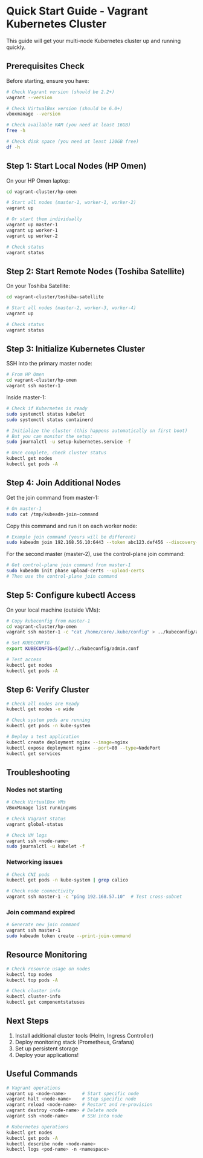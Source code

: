 # Quick Start Guide - Vagrant Kubernetes Cluster

This guide will get your multi-node Kubernetes cluster up and running quickly.

## Prerequisites Check

Before starting, ensure you have:

```bash
# Check Vagrant version (should be 2.2+)
vagrant --version

# Check VirtualBox version (should be 6.0+)
vboxmanage --version

# Check available RAM (you need at least 16GB)
free -h

# Check disk space (you need at least 120GB free)
df -h
```

## Step 1: Start Local Nodes (HP Omen)

On your HP Omen laptop:

```bash
cd vagrant-cluster/hp-omen

# Start all nodes (master-1, worker-1, worker-2)
vagrant up

# Or start them individually
vagrant up master-1
vagrant up worker-1  
vagrant up worker-2

# Check status
vagrant status
```

## Step 2: Start Remote Nodes (Toshiba Satellite)

On your Toshiba Satellite:

```bash
cd vagrant-cluster/toshiba-satellite

# Start all nodes (master-2, worker-3, worker-4)
vagrant up

# Check status
vagrant status
```

## Step 3: Initialize Kubernetes Cluster

SSH into the primary master node:

```bash
# From HP Omen
cd vagrant-cluster/hp-omen
vagrant ssh master-1
```

Inside master-1:

```bash
# Check if Kubernetes is ready
sudo systemctl status kubelet
sudo systemctl status containerd

# Initialize the cluster (this happens automatically on first boot)
# But you can monitor the setup:
sudo journalctl -u setup-kubernetes.service -f

# Once complete, check cluster status
kubectl get nodes
kubectl get pods -A
```

## Step 4: Join Additional Nodes

Get the join command from master-1:

```bash
# On master-1
sudo cat /tmp/kubeadm-join-command
```

Copy this command and run it on each worker node:

```bash
# Example join command (yours will be different)
sudo kubeadm join 192.168.56.10:6443 --token abc123.def456 --discovery-token-ca-cert-hash sha256:123...
```

For the second master (master-2), use the control-plane join command:

```bash
# Get control-plane join command from master-1
sudo kubeadm init phase upload-certs --upload-certs
# Then use the control-plane join command
```

## Step 5: Configure kubectl Access

On your local machine (outside VMs):

```bash
# Copy kubeconfig from master-1
cd vagrant-cluster/hp-omen
vagrant ssh master-1 -c "cat /home/core/.kube/config" > ../kubeconfig/admin.conf

# Set KUBECONFIG
export KUBECONFIG=$(pwd)/../kubeconfig/admin.conf

# Test access
kubectl get nodes
kubectl get pods -A
```

## Step 6: Verify Cluster

```bash
# Check all nodes are Ready
kubectl get nodes -o wide

# Check system pods are running
kubectl get pods -n kube-system

# Deploy a test application
kubectl create deployment nginx --image=nginx
kubectl expose deployment nginx --port=80 --type=NodePort
kubectl get services
```

## Troubleshooting

### Nodes not starting
```bash
# Check VirtualBox VMs
VBoxManage list runningvms

# Check Vagrant status
vagrant global-status

# Check VM logs
vagrant ssh <node-name>
sudo journalctl -u kubelet -f
```

### Networking issues
```bash
# Check CNI pods
kubectl get pods -n kube-system | grep calico

# Check node connectivity
vagrant ssh master-1 -c "ping 192.168.57.10"  # Test cross-subnet
```

### Join command expired
```bash
# Generate new join command
vagrant ssh master-1
sudo kubeadm token create --print-join-command
```

## Resource Monitoring

```bash
# Check resource usage on nodes
kubectl top nodes
kubectl top pods -A

# Check cluster info
kubectl cluster-info
kubectl get componentstatuses
```

## Next Steps

1. Install additional cluster tools (Helm, Ingress Controller)
2. Deploy monitoring stack (Prometheus, Grafana)
3. Set up persistent storage
4. Deploy your applications!

## Useful Commands

```bash
# Vagrant operations
vagrant up <node-name>      # Start specific node
vagrant halt <node-name>    # Stop specific node
vagrant reload <node-name>  # Restart and re-provision
vagrant destroy <node-name> # Delete node
vagrant ssh <node-name>     # SSH into node

# Kubernetes operations
kubectl get nodes
kubectl get pods -A
kubectl describe node <node-name>
kubectl logs <pod-name> -n <namespace>
```
